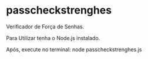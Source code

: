 # passcheckstrenghes
Verificador de Força de Senhas.

Para Utilizar tenha o Node.js instalado.

Após, execute no terminal:
node passcheckstrenghes.js
